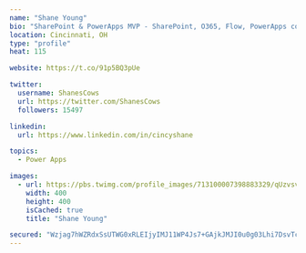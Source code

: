 ```yaml
---
name: "Shane Young"
bio: "SharePoint & PowerApps MVP - SharePoint, O365, Flow, PowerApps consulting? @PowerApps911 | Pure Snark? You found it."
location: Cincinnati, OH
type: "profile"
heat: 115

website: https://t.co/91p5BQ3pUe

twitter:
  username: ShanesCows
  url: https://twitter.com/ShanesCows
  followers: 15497

linkedin:
  url: https://www.linkedin.com/in/cincyshane

topics:
  - Power Apps

images:
  - url: https://pbs.twimg.com/profile_images/713100007398883329/qUzvsvQ3_400x400.jpg
    width: 400
    height: 400
    isCached: true
    title: "Shane Young"

secured: "Wzjag7hWZRdxSsUTWG0xRLEIjyIMJ11WP4Js7+GAjkJMJI0u0g03Lhi7DsvTcdWgcpnxRAFlZb11OJ8q0UPmI4S8huXWKr4cK0tLO/u3MNBx6W4WRvRNkiUIuRy+J++X8+Wu5o0XkWUYiiQ5lLYn3k9DXQr5rMlSUIJV2ya+MR3BSTOqYZezM9R4VwAfJRdZq/hJ7sQaEv5RrpXiEYWswMbFrkQvxh6dAXY9m4lqlnU5spfIhXYwF3fZbqkaE7ZTKXm68uLVG+Mno04dh5i5yQGu/OtFI8sZuNc0lvw0/MfPSvKhMxg0oQfBePRSf66ew8Ys+lBSWnK2ly83zhmi1hvtaz0czHA5Z7sHa9zQEeS7jWExP4mu5bpvmhVDlU/mcqE9lykz3UANWgGYvQkXJAOc6DHBdBTmKT0VwDR2Uzw=;CEiOP6IczIw4W1pVrpslQQ=="
---
```


